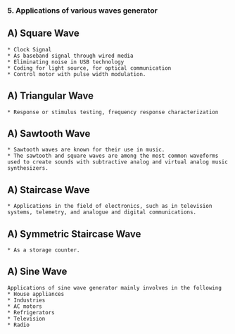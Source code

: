 ### 5. Applications of various waves generator

##  A) Square Wave
	* Clock Signal
	* As baseband signal through wired media
	* Eliminating noise in USB technology
	* Coding for light source, for optical communication
	* Control motor with pulse width modulation.
  
##  A) Triangular Wave
	* Response or stimulus testing, frequency response characterization

##  A) Sawtooth Wave
	* Sawtooth waves are known for their use in music.
	* The sawtooth and square waves are among the most common waveforms used to create sounds with subtractive analog and virtual analog music synthesizers.

##  A) Staircase Wave
	* Applications in the field of electronics, such as in television systems, telemetry, and analogue and digital communications.

##  A) Symmetric Staircase Wave
	* As a storage counter.

##  A) Sine Wave
 	Applications of sine wave generator mainly involves in the following
	* House appliances
	* Industries
	* AC motors
	* Refrigerators
	* Television
	* Radio